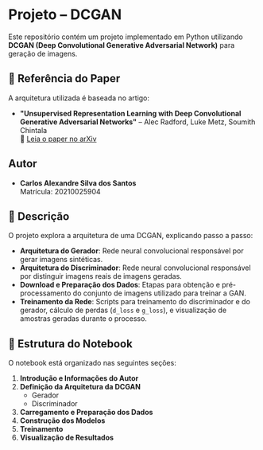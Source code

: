 # Projeto – DCGAN

Este repositório contém um projeto implementado em Python utilizando **DCGAN (Deep Convolutional Generative Adversarial Network)** para geração de imagens.

## 📄 Referência do Paper

A arquitetura utilizada é baseada no artigo:

- **"Unsupervised Representation Learning with Deep Convolutional Generative Adversarial Networks"** – Alec Radford, Luke Metz, Soumith Chintala  
  📎 [Leia o paper no arXiv](https://arxiv.org/pdf/1511.06434)

## Autor

- **Carlos Alexandre Silva dos Santos**  
  Matrícula: 20210025904

## 🧠 Descrição

O projeto explora a arquitetura de uma DCGAN, explicando passo a passo:

- **Arquitetura do Gerador**: Rede neural convolucional responsável por gerar imagens sintéticas.  
- **Arquitetura do Discriminador**: Rede neural convolucional responsável por distinguir imagens reais de imagens geradas.  
- **Download e Preparação dos Dados**: Etapas para obtenção e pré-processamento do conjunto de imagens utilizado para treinar a GAN.  
- **Treinamento da Rede**: Scripts para treinamento do discriminador e do gerador, cálculo de perdas (`d_loss` e `g_loss`), e visualização de amostras geradas durante o processo.

## 🧩 Estrutura do Notebook

O notebook está organizado nas seguintes seções:

1. **Introdução e Informações do Autor**  
2. **Definição da Arquitetura da DCGAN**  
   - Gerador  
   - Discriminador  
3. **Carregamento e Preparação dos Dados**  
4. **Construção dos Modelos**  
5. **Treinamento**  
6. **Visualização de Resultados**

